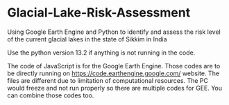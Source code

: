 # Glacial-Lake-Risk-Assessment
Using Google Earth Engine and Python to identify and assess the risk level of the current glacial lakes in the state of Sikkim in India


Use the python version 13.2 if anything is not running in the code.

The code of JavaScript is for the Google Earth Engine. Those codes are to be directly running on https://code.earthengine.google.com/ website.
The files are different due to limitation of computational resources. The PC would freeze and not run properly so there are multiple codes for GEE. You can combine those codes too.
